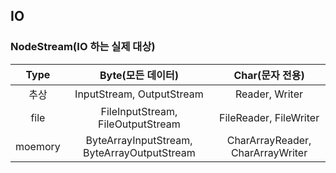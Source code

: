 ## IO

### NodeStream(IO 하는 실제 대상)

| Type | Byte(모든 데이터) | Char(문자 전용) |
| :---: | :---: | :---: |
| 추상 | InputStream, OutputStream | Reader, Writer |
| file | FileInputStream, FileOutputStream | FileReader, FileWriter |
| moemory | ByteArrayInputStream, ByteArrayOutputStream | CharArrayReader, CharArrayWriter |
